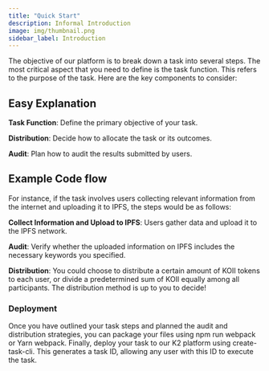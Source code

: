 ```yaml
---
title: "Quick Start"
description: Informal Introduction
image: img/thumbnail.png
sidebar_label: Introduction
---
```


The objective of our platform is to break down a task into several steps. The most critical aspect that you need to define is the task function. This refers to the purpose of the task. Here are the key components to consider:

## Easy Explanation
**Task Function**: Define the primary objective of your task.

**Distribution**: Decide how to allocate the task or its outcomes.

**Audit**: Plan how to audit the results submitted by users.

## Example Code flow
For instance, if the task involves users collecting relevant information from the internet and uploading it to IPFS, the steps would be as follows:

**Collect Information and Upload to IPFS**: Users gather data and upload it to the IPFS network.

**Audit**: Verify whether the uploaded information on IPFS includes the necessary keywords you specified.

**Distribution**: You could choose to distribute a certain amount of KOII tokens to each user, or divide a predetermined sum of KOII equally among all participants. The distribution method is up to you to decide!

### Deployment
Once you have outlined your task steps and planned the audit and distribution strategies, you can package your files using npm run webpack or Yarn webpack. Finally, deploy your task to our K2 platform using create-task-cli. This generates a task ID, allowing any user with this ID to execute the task. 